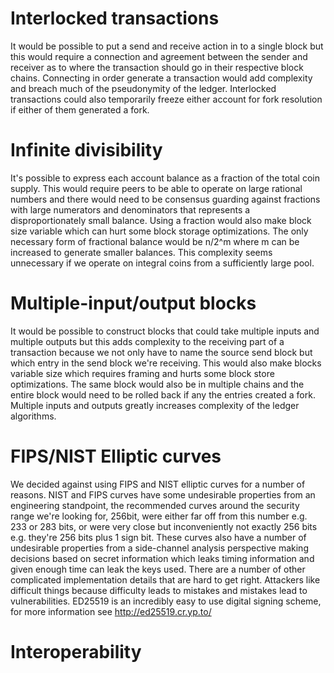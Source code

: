 # Interlocked transactions
It would be possible to put a send and receive action in to a single block but this would require a connection and agreement between the sender and receiver as to where the transaction should go in their respective block chains.  Connecting in order generate a transaction would add complexity and breach much of the pseudonymity of the ledger.  Interlocked transactions could also temporarily freeze either account for fork resolution if either of them generated a fork.

# Infinite divisibility
It's possible to express each account balance as a fraction of the total coin supply.  This would require peers to be able to operate on large rational numbers and there would need to be consensus guarding against fractions with large numerators and denominators that represents a disproportionately small balance.  Using a fraction would also make block size variable which can hurt some block storage optimizations.  The only necessary form of fractional balance would be n/2^m where m can be increased to generate smaller balances.  This complexity seems unnecessary if we operate on integral coins from a sufficiently large pool.

# Multiple-input/output blocks
It would be possible to construct blocks that could take multiple inputs and multiple outputs but this adds complexity to the receiving part of a transaction because we not only have to name the source send block but which entry in the send block we're receiving.  This would also make blocks variable size which requires framing and hurts some block store optimizations.  The same block would also be in multiple chains and the entire block would need to be rolled back if any the entries created a fork.  Multiple inputs and outputs greatly increases complexity of the ledger algorithms.

# FIPS/NIST Elliptic curves
We decided against using FIPS and NIST elliptic curves for a number of reasons.  NIST and FIPS curves have some undesirable properties from an engineering standpoint, the recommended curves around the security range we're looking for, 256bit, were either far off from this number e.g. 233 or 283 bits, or were very close but inconveniently not exactly 256 bits e.g. they're 256 bits plus 1 sign bit.  These curves also have a number of undesirable properties from a side-channel analysis perspective making decisions based on secret information which leaks timing information and given enough time can leak the keys used.  There are a number of other complicated implementation details that are hard to get right.  Attackers like difficult things because difficulty leads to mistakes and mistakes lead to vulnerabilities.  ED25519 is an incredibly easy to use digital signing scheme, for more information see http://ed25519.cr.yp.to/

# Interoperability
